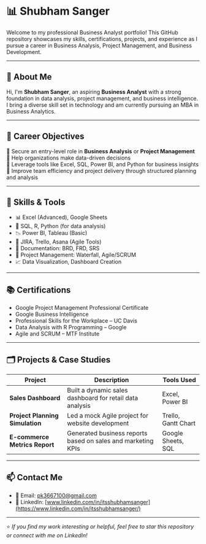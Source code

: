 # 📊 Shubham Sanger

Welcome to my professional Business Analyst portfolio! This GitHub repository showcases my skills, certifications, projects, and experience as I pursue a career in Business Analysis, Project Management, and Business Development.

---

## 👤 About Me

Hi, I'm **Shubham Sanger**, an aspiring **Business Analyst** with a strong foundation in data analysis, project management, and business intelligence. I bring a diverse skill set in technology and am currently pursuing an MBA in Business Analytics.

---

## 🎯 Career Objectives

🔹 Secure an entry-level role in **Business Analysis** or **Project Management**  
🔹 Help organizations make data-driven decisions  
🔹 Leverage tools like Excel, SQL, Power BI, and Python for business insights  
🔹 Improve team efficiency and project delivery through structured planning and analysis

---

## 🧠 Skills & Tools

- 📊 Excel (Advanced), Google Sheets
- 🧮 SQL, R, Python (for data analysis)
- 📉 Power BI, Tableau (Basic)
- 🔧 JIRA, Trello, Asana (Agile Tools)
- 📝 Documentation: BRD, FRD, SRS
- 📂 Project Management: Waterfall, Agile/SCRUM
- 📈 Data Visualization, Dashboard Creation

---

## 📚 Certifications

- Google Project Management Professional Certificate  
- Google Business Intelligence  
- Professional Skills for the Workplace – UC Davis  
- Data Analysis with R Programming – Google      
- Agile and SCRUM – MTF Institute

---

## 🗂️ Projects & Case Studies

| Project | Description | Tools Used |
|--------|-------------|-------------|
| **Sales Dashboard** | Built a dynamic sales dashboard for retail data analysis | Excel, Power BI |
| **Project Planning Simulation** | Led a mock Agile project for website development | Trello, Gantt Chart |
| **E-commerce Metrics Report** | Generated business reports based on sales and marketing KPIs | Google Sheets, SQL |

---

## 📫 Contact Me

- 📧 Email: pk3667100@gmail.com  
- 💼 LinkedIn: [www.linkedin.com/in/itsshubhamsanger](https://www.linkedin.com/in/itsshubhamsanger/)  


---

⭐ *If you find my work interesting or helpful, feel free to star this repository or connect with me on LinkedIn!*
